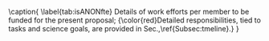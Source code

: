   \caption{
    \label{tab:isANONfte} Details of work efforts per member to be funded for the present proposal; 
    {\color{red}Detailed responsibilities, tied to tasks and science goals, are provided in Sec.\,\ref{Subsec:tmeline}.}
  }
